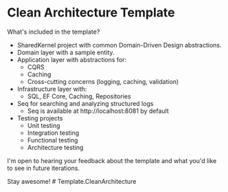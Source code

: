 # Clean Architecture Template

What's included in the template?

- SharedKernel project with common Domain-Driven Design abstractions.
- Domain layer with a sample entity.
- Application layer with abstractions for:
    - CQRS
    - Caching
    - Cross-cutting concerns (logging, caching, validation)
- Infrastructure layer with:
    - SQL, EF Core, Caching, Repositories
- Seq for searching and analyzing structured logs
    - Seq is available at http://localhost:8081 by default
- Testing projects
    - Unit testing
    - Integration testing
    - Functional testing
    - Architecture testing

I'm open to hearing your feedback about the template and what you'd like to see in future iterations.

Stay awesome!
#   T e m p l a t e . C l e a n A r c h i t e c t u r e  
 